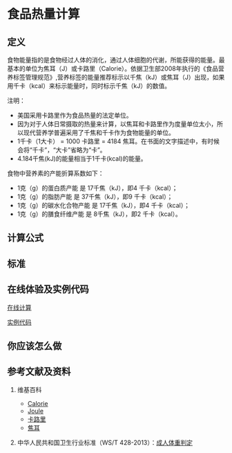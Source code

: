 # 食品热量计算

## 定义

食物能量指的是食物经过人体的消化，通过人体细胞的代谢，所能获得的能量。最基本的单位为焦耳（J）或卡路里（Calorie）。依据卫生部2008年执行的《食品营养标签管理规范》,营养标签的能量推荐标示以千焦（kJ）或焦耳（J）出现，如果用千卡（kcal）来标示能量时，同时标示千焦（kJ）的数值。

注明：

- 美国采用卡路里作为食品热量的法定单位。
- 因为对于人体日常摄取的热量来计算，以焦耳和卡路里作为度量单位太小，所以现代营养学普遍采用了千焦和千卡作为食物能量的单位。
- 1千卡（1大卡） = 1000 卡路里 = 4184 焦耳。在书面的文字描述中，有时候会将“千卡”，“大卡”省略为“卡”。
- 4.184千焦(kJ)的能量相当于1千卡(kcal)的能量。

食物中营养素的产能折算系数如下：

- 1克（g）的蛋白质产能 是 17千焦（kJ），即4 千卡（kcal）；
- 1克（g）的脂肪产能 是 37千焦（kJ），即9 千卡（kcal）；
- 1克（g）的碳水化合物产能 是 17千焦（kJ），即4 千卡（kcal）；
- 1克（g）的膳食纤维产能 是 8千焦（kJ），即2 千卡（kcal）。

## 计算公式

## 标准

## 在线体验及实例代码

[在线计算]()

[实例代码]()

## 你应该怎么做

## 参考文献及资料

1. 维基百科
	- [Calorie](https://en.wikipedia.org/wiki/Calorie)
	- [Joule](https://en.wikipedia.org/wiki/Joule#Kilojoule)
	- [卡路里](https://zh.wikipedia.org/wiki/%E5%8D%A1%E8%B7%AF%E9%87%8C)
	- [焦耳](https://zh.wikipedia.org/wiki/%E7%84%A6%E8%80%B3)

2. 中华人民共和国卫生行业标准（WS/T 428-2013）：[成人体重判定](http://www.moh.gov.cn/ewebeditor/uploadfile/2013/08/20130808135715967.pdf)

